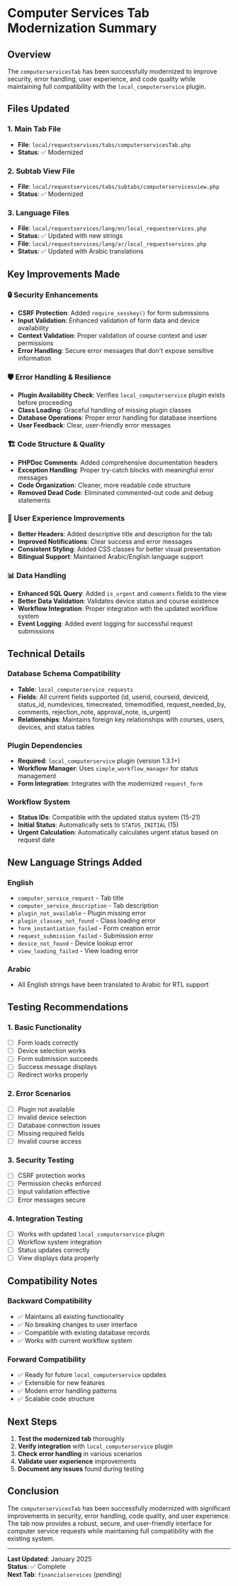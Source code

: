 # Computer Services Tab Modernization Summary

## Overview
The `computerservicesTab` has been successfully modernized to improve security, error handling, user experience, and code quality while maintaining full compatibility with the `local_computerservice` plugin.

## Files Updated

### 1. Main Tab File
- **File**: `local/requestservices/tabs/computerservicesTab.php`
- **Status**: ✅ Modernized

### 2. Subtab View File
- **File**: `local/requestservices/tabs/subtabs/computerservicesview.php`
- **Status**: ✅ Modernized

### 3. Language Files
- **File**: `local/requestservices/lang/en/local_requestservices.php`
- **Status**: ✅ Updated with new strings
- **File**: `local/requestservices/lang/ar/local_requestservices.php`
- **Status**: ✅ Updated with Arabic translations

## Key Improvements Made

### 🔒 Security Enhancements
- **CSRF Protection**: Added `require_sesskey()` for form submissions
- **Input Validation**: Enhanced validation of form data and device availability
- **Context Validation**: Proper validation of course context and user permissions
- **Error Handling**: Secure error messages that don't expose sensitive information

### 🛡️ Error Handling & Resilience
- **Plugin Availability Check**: Verifies `local_computerservice` plugin exists before proceeding
- **Class Loading**: Graceful handling of missing plugin classes
- **Database Operations**: Proper error handling for database insertions
- **User Feedback**: Clear, user-friendly error messages

### 🏗️ Code Structure & Quality
- **PHPDoc Comments**: Added comprehensive documentation headers
- **Exception Handling**: Proper try-catch blocks with meaningful error messages
- **Code Organization**: Cleaner, more readable code structure
- **Removed Dead Code**: Eliminated commented-out code and debug statements

### 🎯 User Experience Improvements
- **Better Headers**: Added descriptive title and description for the tab
- **Improved Notifications**: Clear success and error messages
- **Consistent Styling**: Added CSS classes for better visual presentation
- **Bilingual Support**: Maintained Arabic/English language support

### 📊 Data Handling
- **Enhanced SQL Query**: Added `is_urgent` and `comments` fields to the view
- **Better Data Validation**: Validates device status and course existence
- **Workflow Integration**: Proper integration with the updated workflow system
- **Event Logging**: Added event logging for successful request submissions

## Technical Details

### Database Schema Compatibility
- **Table**: `local_computerservice_requests`
- **Fields**: All current fields supported (id, userid, courseid, deviceid, status_id, numdevices, timecreated, timemodified, request_needed_by, comments, rejection_note, approval_note, is_urgent)
- **Relationships**: Maintains foreign key relationships with courses, users, devices, and status tables

### Plugin Dependencies
- **Required**: `local_computerservice` plugin (version 1.3.1+)
- **Workflow Manager**: Uses `simple_workflow_manager` for status management
- **Form Integration**: Integrates with the modernized `request_form`

### Workflow System
- **Status IDs**: Compatible with the updated status system (15-21)
- **Initial Status**: Automatically sets to `STATUS_INITIAL` (15)
- **Urgent Calculation**: Automatically calculates urgent status based on request date

## New Language Strings Added

### English
- `computer_service_request` - Tab title
- `computer_service_description` - Tab description
- `plugin_not_available` - Plugin missing error
- `plugin_classes_not_found` - Class loading error
- `form_instantiation_failed` - Form creation error
- `request_submission_failed` - Submission error
- `device_not_found` - Device lookup error
- `view_loading_failed` - View loading error

### Arabic
- All English strings have been translated to Arabic for RTL support

## Testing Recommendations

### 1. Basic Functionality
- [ ] Form loads correctly
- [ ] Device selection works
- [ ] Form submission succeeds
- [ ] Success message displays
- [ ] Redirect works properly

### 2. Error Scenarios
- [ ] Plugin not available
- [ ] Invalid device selection
- [ ] Database connection issues
- [ ] Missing required fields
- [ ] Invalid course access

### 3. Security Testing
- [ ] CSRF protection works
- [ ] Permission checks enforced
- [ ] Input validation effective
- [ ] Error messages secure

### 4. Integration Testing
- [ ] Works with updated `local_computerservice` plugin
- [ ] Workflow system integration
- [ ] Status updates correctly
- [ ] View displays data properly

## Compatibility Notes

### Backward Compatibility
- ✅ Maintains all existing functionality
- ✅ No breaking changes to user interface
- ✅ Compatible with existing database records
- ✅ Works with current workflow system

### Forward Compatibility
- ✅ Ready for future `local_computerservice` updates
- ✅ Extensible for new features
- ✅ Modern error handling patterns
- ✅ Scalable code structure

## Next Steps

1. **Test the modernized tab** thoroughly
2. **Verify integration** with `local_computerservice` plugin
3. **Check error handling** in various scenarios
4. **Validate user experience** improvements
5. **Document any issues** found during testing

## Conclusion

The `computerservicesTab` has been successfully modernized with significant improvements in security, error handling, code quality, and user experience. The tab now provides a robust, secure, and user-friendly interface for computer service requests while maintaining full compatibility with the existing system.

---

**Last Updated**: January 2025  
**Status**: ✅ Complete  
**Next Tab**: `financialservices` (pending)
